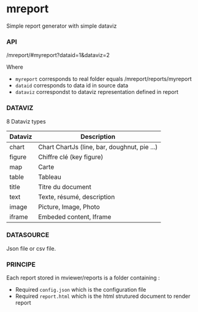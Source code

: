 # mreport
Simple report generator with simple dataviz


### API

/mreport/#myreport?dataid=1&dataviz=2

Where 
* `myreport` corresponds to real folder equals /mreport/reports/myreport
* `dataid` corresponds to data id in source data
* `dataviz` correspondst to dataviz representation defined in report

### DATAVIZ

8 Dataviz types

Dataviz | Description
--------|------------
chart | Chart ChartJs (line, bar, doughnut, pie ...)
figure | Chiffre clé (key figure)
map | Carte
table | Tableau
title | Titre du document
text | Texte, résumé, description
image | Picture, Image, Photo
iframe | Embeded content, Iframe

### DATASOURCE

Json file or csv file.


### PRINCIPE

Each report stored in mviewer/reports is a folder containing :

* Required `config.json` which is the configuration file
* Required `report.html` which is the html strutured document to render report
